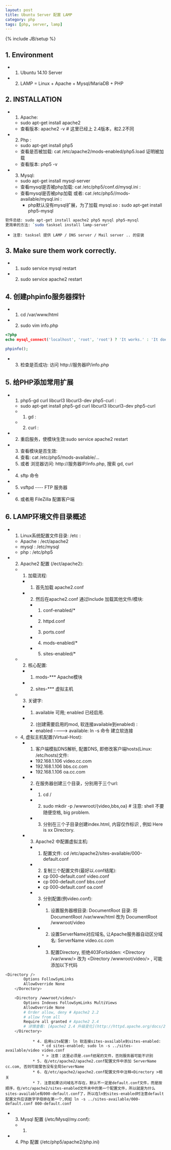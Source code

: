 ```yaml
---
layout: post
title: Ubuntu Server 配置 LAMP
category: php
tags: [php, server, lamp]
---
```

{% include JB/setup %}

## 1. Environment
* 1. Ubuntu 14.10 Server
* 2. LAMP = Linux + Apache + Mysql/MariaDB + PHP

## 2. INSTALLATION
* 1. Apache:
    * sudo apt-get install apache2
    * 查看版本: apache2 -v # 这里已经上 2.4版本，和2.2不同
* 2. Php :
    * sudo apt-get install php5
    * 查看是否被加载: cat /etc/apache2/mods-enabled/php5.load 证明被加载
    * 查看版本: php5 -v
* 3. Mysql:
    * sudo apt-get install mysql-server
    * 查看mysql是否被php加载: cat /etc/php5/conf.d/mysql.ini :
    * 查看mysql是否被php加载 或者: cat /etc/php5//mods-available/mysql.ini :
        * php默认没有mysql扩展，为了加载 mysql.so : sudo apt-get install php5-mysql

```bash
软件总结: sudo apt-get install apache2 php5 mysql php5-mysql
更简单的方法: `sudo tasksel install lamp-server`
```

* `注意: tasksel 提供 LAMP / DNS server / Mail server .. 的安装`

## 3. Make sure them work correctly.
* 1. sudo service mysql restart
* 2. sudo service apache2 restart

## 4. 创建phpinfo服务器探针
* 1. cd /var/www/html
* 2. sudo vim info.php

```php
<?php
echo mysql_connect('localhost', 'root', 'root') ? 'It works.' : 'It doesn\'t work';

phpinfo();
```
* 3. 检查是否成功: 访问 http://服务器IP/info.php

## 5. 给PHP添加常用扩展
* 1. php5-gd curl libcurl3 libcurl3-dev php5-curl :
    * sudo apt-get install php5-gd curl libcurl3 libcurl3-dev php5-curl
    * 1. gd :
    * 2. curl :
* 2. 重启服务，使模块生效:sudo service apache2 restart
* 3. 查看模块是否生效:
    1. 查看: cat /etc/php5/mods-available/...
    2. 或者 浏览器访问: http://服务器IP/info.php, 搜索 gd, curl
* 4. sftp 命令
* 5. vsftpd ---- FTP 服务器 
* 6. 或者用 FileZilla 配置客户端

## 6. LAMP环境文件目录概述
* 1. Linux系统配置文件目录: /etc :
    * Apache : /ect/apache2
    * mysql : /etc/mysql
    * php : /etc/php5
* 2. Apache2 配置 (/ect/apache2):
    * 1. 加载流程: 
        * 1. 首先加载 apache2.conf
        * 2. 然后在apache2.conf 通过Include 加载其他文件/模块:
            * 1. conf-enabled/\*
            * 2. httpd.conf
            * 3. ports.conf
            * 4. mods-enabled/\*
            * 5. sites-enabled/\*
    * 2. 核心配置:
        * 1. mods-\*\*\* Apache模块
        * 2. sites-\*\*\* 虚拟主机
    * 3. 关键字:
        * 1. available 可用; enabled 已经启用.
        * 2. (创建需要启用的mod, 软连接available到enabled) :
            * enabled ----> available: ln -s 命令 建立软连接
    * 4, 虚拟主机配置(Virtual-Host):
        * 1. 客户端模拟DNS解析, 配置DNS, 即修改客户端hosts(Linux: /etc/hosts)文件:
            * 192.168.1.106 video.cc.com
            * 192.168.1.106 bbs.cc.com
            * 192.168.1.106 oa.cc.com
        * 2. 在服务器创建三个目录，分别用于三个url:
            * 1. cd /
            * 2. sudo mkdir -p /wwwroot/{video,bbs,oa} # 注意: shell 不要随便空格, big problem.
            * 3. 分别在三个子目录创建index.html, 内容仅作标识 , 例如 Here is xx Directory.
        * 3. Apache2 中配置虚拟主机:
            * 1. 配置文件: cd /etc/apache2/sites-available/000-default.conf
            * 2. 复制三个配置文件(最好以.conf结尾):
                * cp 000-default.conf video.conf
                * cp 000-default.conf bbs.conf
                * cp 000-default.conf oa.conf
            * 3. 分别配置(例video.conf):
                * 1. 设置服务器根目录: DocumentRoot 目录: 将DocumentRoot /var/www/html 改为 DocumentRoot /wwwroot/video
                * 2. 设置ServerName对应域名, 让Apache服务器自动区分域名: ServerName video.cc.com
                * 3. 配置Directory, 拒绝403Forbidden: <Directory /var/www/> 改为 <Directory /wwwroot/video/> , 可能添加以下代码

```bash
<Directory />
        Options FollowSymLinks
        AllowOverride None
    </Dorectory>

    <Directory /wwwroot/video/>
        Options Indexes FollowSymLinks MultiViews
        AllowOverride None
        # Order allow, deny # Apache2 2.2
        # allow from all
        Require all granted # Apache2 2.4 
        # 详情查看: [Apache2 2.4 升级变化](http://httpd.apache.org/docs/2.4/upgrading.html)
    </Directory>
```

                * 4. 启用site配置: ln 软连接sites-available到sites-enabled:
                    * cd sites-enabled; sudo ln -s ../sites-available/video video.conf 
                    * > 注意：这里必须是.conf结尾的文件，否则服务器可能不识别
                * 5. 在/etc/apache2/apache2.conf配置文件中添加 ServerName cc.com, 否则可能警告没有全局ServerName
                * 6. 在/etc/apache2/apache2.conf配置文件中注释<Directory >相关
                * 7. 注意如果访问域名不存在，默认不一定是default.conf文件，而是按顺序，在/etc/apache2/sites-enabled文件夹中的第一个配置文件，所以就是为什么sites-available有000-default.conf了，所以在ln到sites-enabled时注意default配置文件应该数字字母排在第一个,例如 ln -s ../sites-available/000-default.conf 000-default.conf

* 3. Mysql 配置 (/etc/Mysql/my.conf):
    * 1. 
* 4. Php 配置 (/etc/php5/apache2/php.ini)
